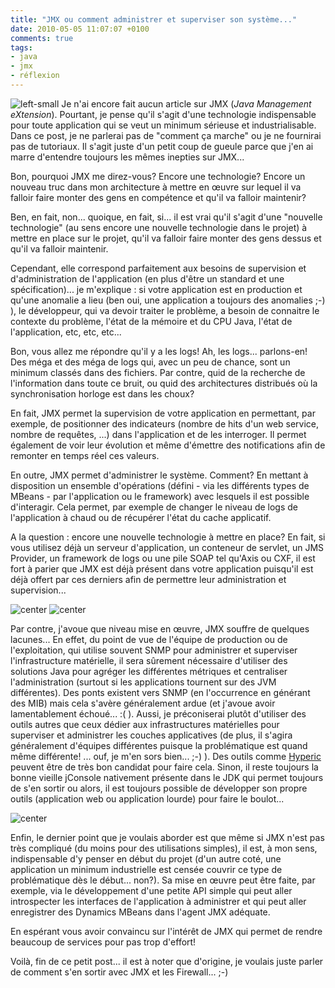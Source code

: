 ```yaml
---
title: "JMX ou comment administrer et superviser son système..."
date: 2010-05-05 11:07:07 +0100
comments: true
tags: 
- java
- jmx
- réflexion
---
```

![left-small](http://1.bp.blogspot.com/_XLL8sJPQ97g/S-HXgq4HI7I/AAAAAAAAAJ4/LzJKs3wTNZM/s200/jmx4.png)
Je n'ai encore fait aucun article sur JMX (_Java Management eXtension_). Pourtant, je pense qu'il s'agit d'une technologie indispensable pour toute application qui se veut un minimum sérieuse et industrialisable. Dans ce post, je ne parlerai pas de "comment ça marche" ou je ne fournirai pas de tutoriaux. Il s'agit juste d'un petit coup de gueule parce que j'en ai marre d'entendre toujours les mêmes inepties sur JMX...

Bon, pourquoi JMX me direz-vous? Encore une technologie? Encore un nouveau truc dans mon architecture à mettre en œuvre sur lequel il va falloir faire monter des gens en compétence et qu'il va falloir maintenir?
<!-- more -->

Ben, en fait, non... quoique, en fait, si... il est vrai qu'il s'agit d'une "nouvelle technologie" (au sens encore une nouvelle technologie dans le projet) à mettre en place sur le projet, qu'il va falloir faire monter des gens dessus et qu'il va falloir maintenir.

Cependant, elle correspond parfaitement aux besoins de supervision et d'administration de l'application (en plus d'être un standard et une spécification)... je m'explique : si votre application est en production et qu'une anomalie a lieu (ben oui, une application a toujours des anomalies ;-) ), le développeur, qui va devoir traiter le problème, a besoin de connaitre le contexte du problème, l'état de la mémoire et du CPU Java, l'état de l'application, etc, etc, etc...

Bon, vous allez me répondre qu'il y a les logs! Ah, les logs... parlons-en! Des méga et des méga de logs qui, avec un peu de chance, sont un minimum classés dans des fichiers. Par contre, quid de la recherche de l'information dans toute ce bruit, ou quid des architectures distribués où la synchronisation horloge est dans les choux?

En fait, JMX permet la supervision de votre application en permettant, par exemple, de positionner des indicateurs (nombre de hits d'un web service, nombre de requêtes, ...) dans l'application et de les interroger. Il permet également de voir leur évolution et même d'émettre des notifications afin de remonter en temps réel ces valeurs.

En outre, JMX permet d'administrer le système. Comment? En mettant à disposition un ensemble d'opérations (défini - via les différents types de MBeans - par l'application ou le framework) avec lesquels il est possible d'interagir. Cela permet, par exemple de changer le niveau de logs de l'application à chaud ou de récupérer l'état du cache applicatif.

A la question : encore une nouvelle technologie à mettre en place? En fait, si vous utilisez déjà un serveur d'application, un conteneur de servlet, un JMS Provider, un framework de logs ou une pile SOAP tel qu'Axis ou CXF, il est fort à parier que JMX est déjà présent dans votre application puisqu'il est déjà offert par ces derniers afin de permettre leur administration et supervision...

![center](http://2.bp.blogspot.com/_XLL8sJPQ97g/S-HWn0wnVAI/AAAAAAAAAJo/rllVP2RIP_s/s200/jmx.png)
![center](http://4.bp.blogspot.com/_XLL8sJPQ97g/S-HW5MyQV5I/AAAAAAAAAJw/xosMzejwZHs/s200/jmx2.png)

Par contre, j'avoue que niveau mise en œuvre, JMX souffre de quelques lacunes... En effet, du point de vue de l'équipe de production ou de l'exploitation, qui utilise souvent SNMP pour administrer et superviser l'infrastructure matérielle, il sera sûrement nécessaire d'utiliser des solutions Java pour agréger les différentes métriques et centraliser l'administration (surtout si les applications tournent sur des JVM différentes). Des ponts existent vers SNMP (en l'occurrence en générant des MIB) mais cela s'avère généralement ardue (et j'avoue avoir lamentablement échoué... :( ). Aussi, je préconiserai plutôt d'utiliser des outils autres que ceux dédier aux infrastructures matérielles pour superviser et administrer les couches applicatives (de plus, il s'agira généralement d'équipes différentes puisque la problématique est quand même différente! ... ouf, je m'en sors bien... ;-) ). Des outils comme [Hyperic](http://www.hyperic.com/) peuvent être de très bon candidat pour faire cela. Sinon, il reste toujours la bonne vieille jConsole nativement présente dans le JDK qui permet toujours de s'en sortir ou alors, il est toujours possible de développer son propre outils (application web ou application lourde) pour faire le boulot...

![center](http://2.bp.blogspot.com/_XLL8sJPQ97g/S-HWRCOOSBI/AAAAAAAAAJg/DUEhO7O-hkI/s200/logo-hyperic.gif)

Enfin, le dernier point que je voulais aborder est que même si JMX n'est pas très compliqué (du moins pour des utilisations simples), il est, à mon sens, indispensable d'y penser en début du projet (d'un autre coté, une application un minimum industrielle est censée couvrir ce type de problématique dès le début... non?). Sa mise en œuvre peut être faite, par exemple, via le développement d'une petite API simple qui peut aller introspecter les interfaces de l'application à administrer et qui peut aller enregistrer des Dynamics MBeans dans l'agent JMX adéquate.

En espérant vous avoir convaincu sur l'intérêt de JMX qui permet de rendre beaucoup de services pour pas trop d'effort!

Voilà, fin de ce petit post... il est à noter que d'origine, je voulais juste parler de comment s'en sortir avec JMX et les Firewall... ;-)